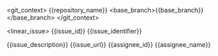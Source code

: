 <git_context>
<repository>{{repository_name}}</repository>
<base_branch>{{base_branch}}</base_branch>
</git_context>

<linear_issue>
<id>{{issue_id}}</id>
<identifier>{{issue_identifier}}</identifier>
<title>{{issue_title}}</title>
<description>{{issue_description}}</description>
<url>{{issue_url}}</url>
<assignee>
<id>{{assignee_id}}</id>
<name>{{assignee_name}}</name>
</assignee>
</linear_issue>